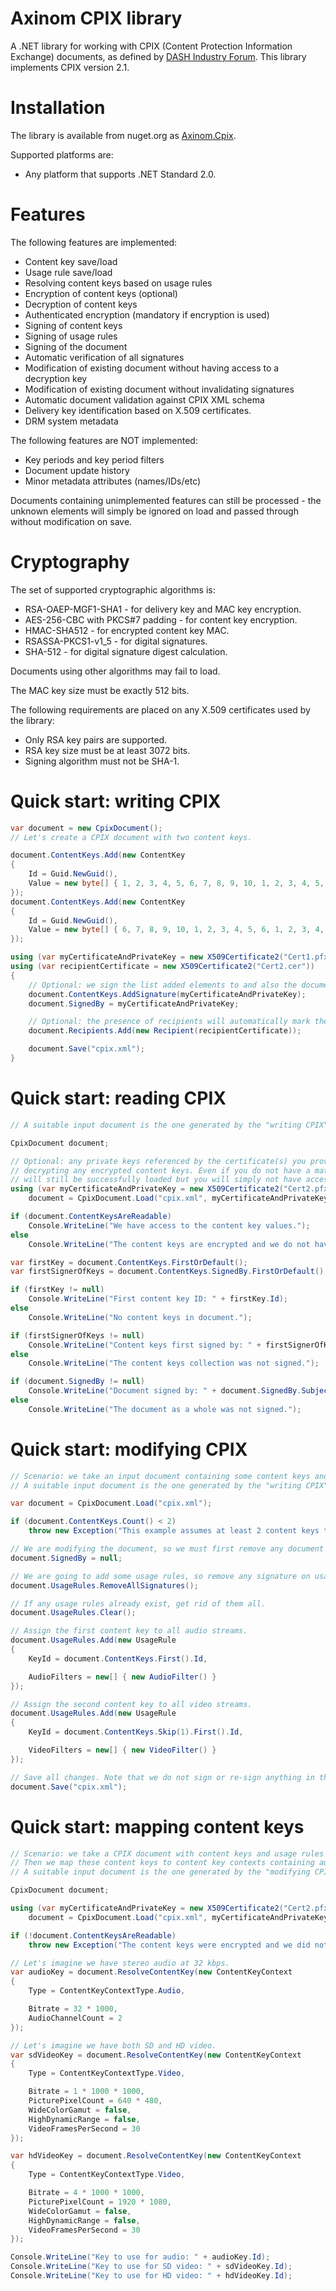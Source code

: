 Axinom CPIX library
===================

A .NET library for working with CPIX (Content Protection Information Exchange) documents, as defined by [DASH Industry Forum](http://dashif.org/guidelines/). This library implements CPIX version 2.1.

Installation
============

The library is available from nuget.org as [Axinom.Cpix](https://www.nuget.org/packages/Axinom.Cpix/).

Supported platforms are:

* Any platform that supports .NET Standard 2.0.

Features
========

The following features are implemented:

* Content key save/load
* Usage rule save/load
* Resolving content keys based on usage rules
* Encryption of content keys (optional)
* Decryption of content keys
* Authenticated encryption (mandatory if encryption is used)
* Signing of content keys
* Signing of usage rules
* Signing of the document
* Automatic verification of all signatures
* Modification of existing document without having access to a decryption key
* Modification of existing document without invalidating signatures
* Automatic document validation against CPIX XML schema
* Delivery key identification based on X.509 certificates.
* DRM system metadata

The following features are NOT implemented:

* Key periods and key period filters
* Document update history
* Minor metadata attributes (names/IDs/etc)

Documents containing unimplemented features can still be processed - the unknown elements will simply be ignored on load and passed through without modification on save.

Cryptography
============

The set of supported cryptographic algorithms is:

* RSA-OAEP-MGF1-SHA1 - for delivery key and MAC key encryption.
* AES-256-CBC with PKCS#7 padding - for content key encryption.
* HMAC-SHA512 - for encrypted content key MAC.
* RSASSA-PKCS1-v1_5 - for digital signatures.
* SHA-512 - for digital signature digest calculation.

Documents using other algorithms may fail to load.

The MAC key size must be exactly 512 bits.

The following requirements are placed on any X.509 certificates used by the library:

* Only RSA key pairs are supported.
* RSA key size must be at least 3072 bits.
* Signing algorithm must not be SHA-1.

Quick start: writing CPIX
=========================

```C#
var document = new CpixDocument();
// Let's create a CPIX document with two content keys.

document.ContentKeys.Add(new ContentKey
{
	Id = Guid.NewGuid(),
	Value = new byte[] { 1, 2, 3, 4, 5, 6, 7, 8, 9, 10, 1, 2, 3, 4, 5, 6 }
});
document.ContentKeys.Add(new ContentKey
{
	Id = Guid.NewGuid(),
	Value = new byte[] { 6, 7, 8, 9, 10, 1, 2, 3, 4, 5, 6, 1, 2, 3, 4, 5 }
});

using (var myCertificateAndPrivateKey = new X509Certificate2("Cert1.pfx", "Cert1"))
using (var recipientCertificate = new X509Certificate2("Cert2.cer"))
{
	// Optional: we sign the list added elements to and also the document as a whole.
	document.ContentKeys.AddSignature(myCertificateAndPrivateKey);
	document.SignedBy = myCertificateAndPrivateKey;

	// Optional: the presence of recipients will automatically mark the content keys to be encrypted on save.
	document.Recipients.Add(new Recipient(recipientCertificate));

	document.Save("cpix.xml");
}
```

Quick start: reading CPIX
=========================

```C#
// A suitable input document is the one generated by the "writing CPIX" quick start example.

CpixDocument document;

// Optional: any private keys referenced by the certificate(s) you provide to Load() will be used for
// decrypting any encrypted content keys. Even if you do not have a matching private key, the document
// will still be successfully loaded but you will simply not have access to the values of the content keys.
using (var myCertificateAndPrivateKey = new X509Certificate2("Cert2.pfx", "Cert2"))
	document = CpixDocument.Load("cpix.xml", myCertificateAndPrivateKey);

if (document.ContentKeysAreReadable)
	Console.WriteLine("We have access to the content key values.");
else
	Console.WriteLine("The content keys are encrypted and we do not have a delivery key.");

var firstKey = document.ContentKeys.FirstOrDefault();
var firstSignerOfKeys = document.ContentKeys.SignedBy.FirstOrDefault();

if (firstKey != null)
	Console.WriteLine("First content key ID: " + firstKey.Id);
else
	Console.WriteLine("No content keys in document.");

if (firstSignerOfKeys != null)
	Console.WriteLine("Content keys first signed by: " + firstSignerOfKeys.SubjectName.Format(false));
else
	Console.WriteLine("The content keys collection was not signed.");

if (document.SignedBy != null)
	Console.WriteLine("Document signed by: " + document.SignedBy.SubjectName.Format(false));
else
	Console.WriteLine("The document as a whole was not signed.");
```

Quick start: modifying CPIX
=========================

```C#
// Scenario: we take an input document containing some content keys and define usage rules for those keys.
// A suitable input document is the one generated by the "writing CPIX" quick start example.

var document = CpixDocument.Load("cpix.xml");

if (document.ContentKeys.Count() < 2)
	throw new Exception("This example assumes at least 2 content keys to be present in the CPIX document.");

// We are modifying the document, so we must first remove any document signature.
document.SignedBy = null;

// We are going to add some usage rules, so remove any signature on usage rules.
document.UsageRules.RemoveAllSignatures();

// If any usage rules already exist, get rid of them all.
document.UsageRules.Clear();

// Assign the first content key to all audio streams.
document.UsageRules.Add(new UsageRule
{
	KeyId = document.ContentKeys.First().Id,

	AudioFilters = new[] { new AudioFilter() }
});

// Assign the second content key to all video streams.
document.UsageRules.Add(new UsageRule
{
	KeyId = document.ContentKeys.Skip(1).First().Id,

	VideoFilters = new[] { new VideoFilter() }
});

// Save all changes. Note that we do not sign or re-sign anything in this example (although we could).
document.Save("cpix.xml");
```

Quick start: mapping content keys
=================================

```C#
// Scenario: we take a CPIX document with content keys and usage rules for audio and video.
// Then we map these content keys to content key contexts containing audio and video that we want to encrypt.
// A suitable input document is the one generated by the "modifying CPIX" quick start example.

CpixDocument document;

using (var myCertificateAndPrivateKey = new X509Certificate2("Cert2.pfx", "Cert2"))
	document = CpixDocument.Load("cpix.xml", myCertificateAndPrivateKey);

if (!document.ContentKeysAreReadable)
	throw new Exception("The content keys were encrypted and we did not have a delivery key.");

// Let's imagine we have stereo audio at 32 kbps.
var audioKey = document.ResolveContentKey(new ContentKeyContext
{
	Type = ContentKeyContextType.Audio,

	Bitrate = 32 * 1000,
	AudioChannelCount = 2
});

// Let's imagine we have both SD and HD video.
var sdVideoKey = document.ResolveContentKey(new ContentKeyContext
{
	Type = ContentKeyContextType.Video,

	Bitrate = 1 * 1000 * 1000,
	PicturePixelCount = 640 * 480,
	WideColorGamut = false,
	HighDynamicRange = false,
	VideoFramesPerSecond = 30
});

var hdVideoKey = document.ResolveContentKey(new ContentKeyContext
{
	Type = ContentKeyContextType.Video,

	Bitrate = 4 * 1000 * 1000,
	PicturePixelCount = 1920 * 1080,
	WideColorGamut = false,
	HighDynamicRange = false,
	VideoFramesPerSecond = 30
});

Console.WriteLine("Key to use for audio: " + audioKey.Id);
Console.WriteLine("Key to use for SD video: " + sdVideoKey.Id);
Console.WriteLine("Key to use for HD video: " + hdVideoKey.Id);
```